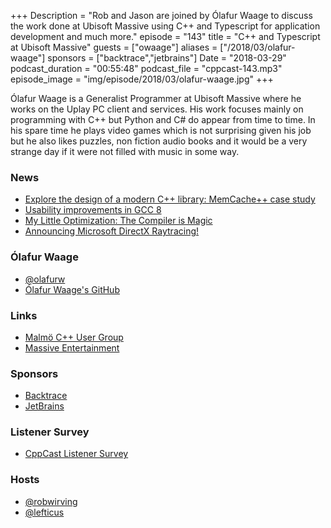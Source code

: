 +++
Description = "Rob and Jason are joined by Ólafur Waage to discuss the work done at Ubisoft Massive using C++ and Typescript for application development and much more."
episode = "143"
title = "C++ and Typescript at Ubisoft Massive"
guests = ["owaage"]
aliases = ["/2018/03/olafur-waage"]
sponsors = ["backtrace","jetbrains"]
Date = "2018-03-29"
podcast_duration = "00:55:48"
podcast_file = "cppcast-143.mp3"
episode_image = "img/episode/2018/03/olafur-waage.jpg"
+++

Ólafur Waage is a Generalist Programmer at Ubisoft Massive where he works on the Uplay PC client and services. His work focuses mainly on programming with C++ but Python and C# do appear from time to time. In his spare time he plays video games which is not surprising given his job but he also likes puzzles, non fiction audio books and it would be a very strange day if it were not filled with music in some way.

### News ###

 - [Explore the design of a modern C++ library: MemCache++ case study](http://cppdepend.com/blog/?p=678)
 - [Usability improvements in GCC 8](https://developers.redhat.com/blog/2018/03/15/gcc-8-usability-improvements/)
 - [My Little Optimization: The Compiler is Magic](http://belkadan.com/blog/2018/03/My-Little-Optimization/)
 - [Announcing Microsoft DirectX Raytracing!](https://blogs.msdn.microsoft.com/directx/2018/03/19/announcing-microsoft-directx-raytracing/)
 
### Ólafur Waage ###

 - [@olafurw](https://twitter.com/olafurw)
 - [Ólafur Waage's GitHub](https://github.com/olafurw)

### Links ###

 - [Malmö C++ User Group](https://www.meetup.com/Malmo-C-User-Group/)
 - [Massive Entertainment](https://www.massive.se/)

### Sponsors ###

- [Backtrace](https://www.backtrace.io/cppcast)
- [JetBrains](https://www.jetbrains.com/cpp/?utm_source=cppcast&utm_medium=podcast&utm_content=cppcast-podcast&utm_campaign=cpp)

### Listener Survey ###

- [CppCast Listener Survey](http://bit.ly/CppCastSurvey)

### Hosts ###

- [@robwirving](https://twitter.com/robwirving)
- [@lefticus](https://twitter.com/lefticus)

